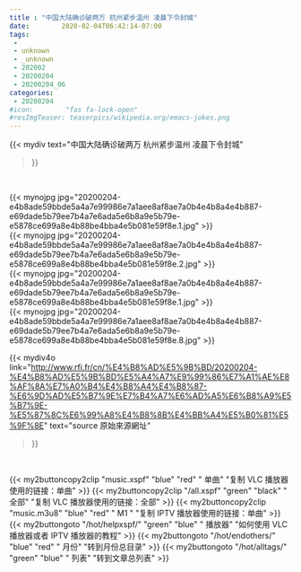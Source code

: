 ```yaml
---
title : "中国大陆确诊破两万 杭州紧步温州 凌晨下令封城"
date:        2020-02-04T06:42:14-07:00
tags:
 - 
 - unknown
 - _unknown
 - 202002
 - 20200204
 - 20200204_06
categories:
 - 20200204
#icon:        "fas fa-lock-open"
#resImgTeaser: teaserpics/wikipedia.org/emacs-jokes.png
---
```


{{< mydiv text="中国大陆确诊破两万 杭州紧步温州 凌晨下令封城"
>}}
<br>


 {{< mynojpg jpg="20200204-e4b8ade59bbde5a4a7e99986e7a1aee8af8ae7a0b4e4b8a4e4b887-e69dade5b79ee7b4a7e6ada5e6b8a9e5b79e-e5878ce699a8e4b88be4bba4e5b081e59f8e.1.jpg" >}}<br>  {{< mynojpg jpg="20200204-e4b8ade59bbde5a4a7e99986e7a1aee8af8ae7a0b4e4b8a4e4b887-e69dade5b79ee7b4a7e6ada5e6b8a9e5b79e-e5878ce699a8e4b88be4bba4e5b081e59f8e.2.jpg" >}}<br> 
 {{< mynojpg jpg="20200204-e4b8ade59bbde5a4a7e99986e7a1aee8af8ae7a0b4e4b8a4e4b887-e69dade5b79ee7b4a7e6ada5e6b8a9e5b79e-e5878ce699a8e4b88be4bba4e5b081e59f8e.1.jpg" >}}<br>  {{< mynojpg jpg="20200204-e4b8ade59bbde5a4a7e99986e7a1aee8af8ae7a0b4e4b8a4e4b887-e69dade5b79ee7b4a7e6ada5e6b8a9e5b79e-e5878ce699a8e4b88be4bba4e5b081e59f8e.8.jpg" >}}<br> 



{{< mydiv4o link="http://www.rfi.fr/cn/%E4%B8%AD%E5%9B%BD/20200204-%E4%B8%AD%E5%9B%BD%E5%A4%A7%E9%99%86%E7%A1%AE%E8%AF%8A%E7%A0%B4%E4%B8%A4%E4%B8%87-%E6%9D%AD%E5%B7%9E%E7%B4%A7%E6%AD%A5%E6%B8%A9%E5%B7%9E-%E5%87%8C%E6%99%A8%E4%B8%8B%E4%BB%A4%E5%B0%81%E5%9F%8E"
text="source 原始來源網址"
>}}


<br>





{{< my2buttoncopy2clip "music.xspf"        "blue"   "red"    " 单曲"  "复制 VLC 播放器使用的链接：单曲" >}} {{< my2buttoncopy2clip "/all.xspf"         "green"  "black"  " 全部"  "复制 VLC 播放器使用的链接：全部" >}} {{< my2buttoncopy2clip "music.m3u8"        "blue"   "red"    " M1 "    "复制 IPTV 播放器使用的链接：单曲" >}} {{< my2buttongoto      "/hot/helpxspf/"    "green"  "blue"   " 播放器" "如何使用 VLC 播放器或者 IPTV 播放器的教程" >}} {{< my2buttongoto      "/hot/endothers/"   "blue"   "red"    " 月份"   "转到月份总目录" >}} {{< my2buttongoto      "/hot/alltags/"     "green"  "blue"   " 列表"   "转到文章总列表" >}} 
